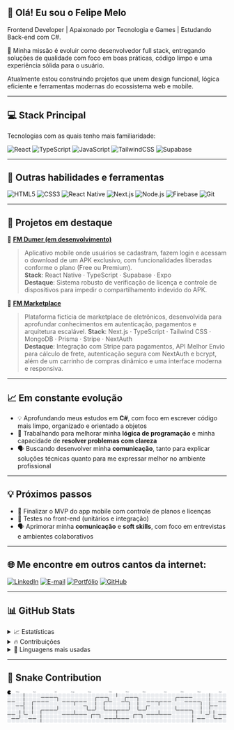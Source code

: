 ## 👋 Olá! Eu sou o Felipe Melo

Frontend Developer | Apaixonado por Tecnologia e Games | Estudando Back-end com C#.

🚀 Minha missão é evoluir como desenvolvedor full stack, entregando soluções de qualidade com foco em boas práticas, código limpo e uma experiência sólida para o usuário.

Atualmente estou construindo projetos que unem design funcional, lógica eficiente e ferramentas modernas do ecossistema web e mobile.

---

## 💻 Stack Principal

Tecnologias com as quais tenho mais familiaridade:

![React](https://img.shields.io/badge/-React.js-20232A?style=for-the-badge&logo=react)
![TypeScript](https://img.shields.io/badge/-TypeScript-007ACC?style=for-the-badge&logo=typescript&logoColor=white)
![JavaScript](https://img.shields.io/badge/-JavaScript-F7DF1E?style=for-the-badge&logo=javascript&logoColor=black)
![TailwindCSS](https://img.shields.io/badge/-tailwindcss-20232A?style=for-the-badge&logo=tailwindcss)
![Supabase](https://img.shields.io/badge/-supabase-20232A?style=for-the-badge&logo=supabase)

---

## 🔧 Outras habilidades e ferramentas

![HTML5](https://img.shields.io/badge/-HTML5-E34F26?style=for-the-badge&logo=html5&logoColor=white)
![CSS3](https://img.shields.io/badge/-CSS3-1572B6?style=for-the-badge&logo=css3&logoColor=white)
![React Native](https://img.shields.io/badge/-React%20Native-20232A?style=for-the-badge&logo=react)
![Next.js](https://img.shields.io/badge/-Next.js-black?style=for-the-badge&logo=next.js)
![Node.js](https://img.shields.io/badge/-Node.js-339933?style=for-the-badge&logo=nodedotjs&logoColor=white)
![Firebase](https://img.shields.io/badge/-Firebase-FFCA28?style=for-the-badge&logo=firebase&logoColor=black)
![Git](https://img.shields.io/badge/-Git-F05032?style=for-the-badge&logo=git&logoColor=white)

---

## 📂 Projetos em destaque

🔗 [**FM Dumer (em desenvolvimento)**](https://github.com/FelipeMeloGomes/FM-Dummer)  
> Aplicativo mobile onde usuários se cadastram, fazem login e acessam o download de um APK exclusivo, com funcionalidades liberadas conforme o plano (Free ou Premium).  
> **Stack**: React Native · TypeScript · Supabase · Expo  
> **Destaque**: Sistema robusto de verificação de licença e controle de dispositivos para impedir o compartilhamento indevido do APK.

🔗 [**FM Marketplace**](https://github.com/FelipeMeloGomes/FM-Marketplace)  
> Plataforma fictícia de marketplace de eletrônicos, desenvolvida para aprofundar conhecimentos em autenticação, pagamentos e arquitetura escalável. 
> **Stack**: Next.js · TypeScript · Tailwind CSS · MongoDB · Prisma · Stripe · NextAuth  
> **Destaque**: Integração com Stripe para pagamentos, API Melhor Envio para cálculo de frete, autenticação segura com NextAuth e bcrypt, além de um carrinho de compras dinâmico e uma interface moderna e responsiva.

---

## 📈 Em constante evolução

- 💡 Aprofundando meus estudos em **C#**, com foco em escrever código mais limpo, organizado e orientado a objetos  
- 🧠 Trabalhando para melhorar minha **lógica de programação** e minha capacidade de **resolver problemas com clareza**  
- 🗣️ Buscando desenvolver minha **comunicação**, tanto para explicar soluções técnicas quanto para me expressar melhor no ambiente profissional  

---

## 💡 Próximos passos

- 🚀 Finalizar o MVP do app mobile com controle de planos e licenças  
- 🧪 Testes no front-end (unitários e integração)  
- 🗣️ Aprimorar minha **comunicação** e **soft skills**, com foco em entrevistas e ambientes colaborativos

---

## 🌐 Me encontre em outros cantos da internet:

[![LinkedIn](https://img.shields.io/badge/-LinkedIn-000?style=for-the-badge&logo=linkedin&logoColor=FF00F6)](https://www.linkedin.com/in/felipemelog/)
[![E-mail](https://img.shields.io/badge/-Email-000?style=for-the-badge&logo=microsoft-outlook&logoColor=FF00F6)](mailto:felipemelogomes36@gmail.com)
[![Portfólio](https://img.shields.io/badge/-Portfólio-000?style=for-the-badge&logo=vercel&logoColor=FF00F6)](https://portfoliofmg.netlify.app/)
[![GitHub](https://img.shields.io/badge/-GitHub-000?style=for-the-badge&logo=github&logoColor=FF00F6)](https://github.com/FelipeMeloGomes)

---

## 📊 GitHub Stats

<details>
  <summary>📈 Estatísticas</summary>
  <img src="https://github-readme-stats.vercel.app/api?username=FelipeMeloGomes&show_icons=true&theme=radical" alt="GitHub Stats">
</details>

<details>
  <summary>🔥 Contribuições</summary>
  <img src="https://streak-stats.demolab.com?user=FelipeMeloGomes&theme=radical&hide_border=true&locale=pt_BR" alt="GitHub Streak">
</details>

<details>
  <summary>🧠 Linguagens mais usadas</summary>
  <img src="https://github-readme-stats.vercel.app/api/top-langs/?username=FelipeMeloGomes&size_weight=0.5&count_weight=0.5&theme=radical" alt="Top Langs">
</details>

---

## 🐍 Snake Contribution

<picture>
  <source media="(prefers-color-scheme: dark)" srcset="https://raw.githubusercontent.com/FelipeMeloGomes/FelipeMeloGomes/output/pacman-contribution-graph-dark.svg">
  <source media="(prefers-color-scheme: light)" srcset="https://raw.githubusercontent.com/FelipeMeloGomes/FelipeMeloGomes/output/pacman-contribution-graph.svg">
  <img alt="pacman contribution graph" src="https://raw.githubusercontent.com/FelipeMeloGomes/FelipeMeloGomes/output/pacman-contribution-graph.svg">
</picture>
